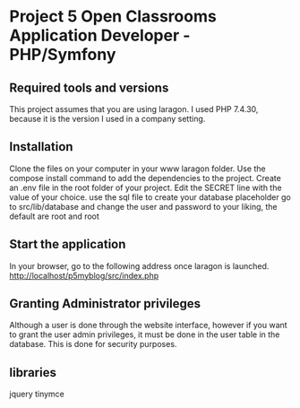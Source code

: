 # Project 5 Open Classrooms Application Developer - PHP/Symfony

## Required tools and versions

This project assumes that you are using laragon.
I used PHP 7.4.30, because it is the version I used in a company setting.

## Installation

Clone the files on your computer in your www laragon folder.
Use the compose install command to add the dependencies to the project.
Create an .env file in the root folder of your project.
Edit the SECRET line with the value of your choice.
use the sql file to create your database placeholder
go to src/lib/database and change the user and password to your liking, the default are root and root

## Start the application

In your browser, go to the following address once laragon is launched. <http://localhost/p5myblog/src/index.php>

## Granting Administrator privileges

Although a user is done through the website interface, however if you want to grant the user admin privileges,
it must be done in the user table in the database. This is done for security purposes.

## libraries

jquery
tinymce
